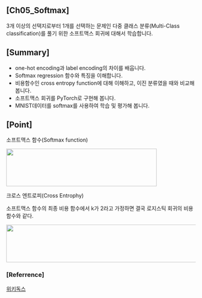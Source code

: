 ## [Ch05_Softmax]

3개 이상의 선택지로부터 1개를 선택하는 문제인 다중 클래스 분류(Multi-Class classification)를 풀기 위한 소프트맥스 회귀에 대해서 학습합니다. 

## [Summary]

- one-hot encoding과 label encoding의 차이를 배웁니다.
- Softmax regression 함수와 특징을 이해합니다.
- 비용함수인 cross entropy function에 대해 이해하고, 이진 분류였을 때와 비교해 봅니다.
- 소프트맥스 회귀를 PyTorch로 구현해 봅니다.
- MNIST데이터를 softmax를 사용하여 학습 및 평가해 봅니다.

## [Point]

소프트맥스 함수(Softmax function)

<img src="https://user-images.githubusercontent.com/55529617/104328133-de37fd80-552e-11eb-8b04-7f34ef74c682.png" width=400 height=100>

크로스 엔트로피(Cross Entrophy)

소프트맥스 함수의 최종 비용 함수에서 k가 2라고 가정하면 결국 로지스틱 회귀의 비용함수와 같다.

<img src="https://user-images.githubusercontent.com/55529617/104328130-dd06d080-552e-11eb-9758-991810000891.png" width=700 height=100>

### [Referrence]

[위키독스](https://wikidocs.net/book/2788)
